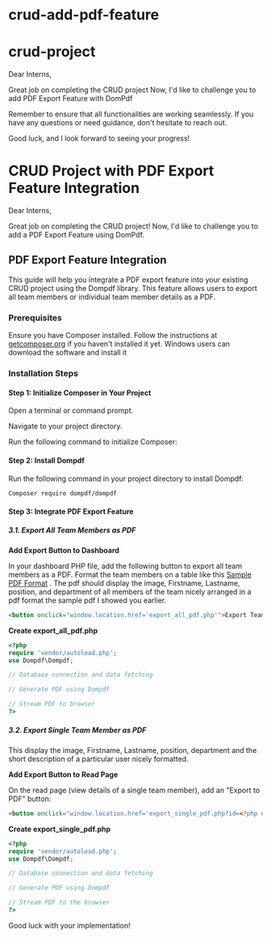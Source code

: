 # crud-add-pdf-feature
# crud-project
Dear Interns,

Great job on completing the CRUD project Now, I'd like to challenge you to add PDF Export Feature with DomPdf

Remember to ensure that all functionalities are working seamlessly. If you have any questions or need guidance, don't hesitate to reach out.

Good luck, and I look forward to seeing your progress!


# CRUD Project with PDF Export Feature Integration

Dear Interns,

Great job on completing the CRUD project! Now, I'd like to challenge you to add a PDF Export Feature using DomPdf.

## PDF Export Feature Integration

This guide will help you integrate a PDF export feature into your existing CRUD project using the Dompdf library. This feature allows users to export all team members or individual team member details as a PDF.

### Prerequisites

Ensure you have Composer installed. Follow the instructions at [getcomposer.org](https://getcomposer.org) if you haven't installed it yet. Windows users can download the software and install it 

### Installation Steps

#### Step 1: Initialize Composer in Your Project

Open a terminal or command prompt.

Navigate to your project directory.

Run the following command to initialize Composer:


#### Step 2: Install Dompdf

Run the following command in your project directory to install Dompdf:
```bash
Composer require dompdf/dompdf
```
#### Step 3: Integrate PDF Export Feature

##### 3.1. Export All Team Members as PDF

**Add Export Button to Dashboard**

In your dashboard PHP file, add the following button to export all team members as a PDF. Format the team members on a table like this [Sample PDF Format](./mathew%20opoku%20voters_list.pdf) . The pdf should display the image, Firstname, Lastname, position, and department of all members of the team nicely arranged in a pdf format the sample pdf I showed you earlier.

```html
<button onclick="window.location.href='export_all_pdf.php'">Export Team Members as PDF</button>
```

**Create export_all_pdf.php**
```php
<?php
require 'vendor/autoload.php';
use Dompdf\Dompdf;

// Database connection and data fetching

// Generate PDF using Dompdf

// Stream PDF to browser
?>
```
##### 3.2. Export Single Team Member as PDF
This display the image, Firstname, Lastname, position, department and the short description of a particular user nicely formatted.

**Add Export Button to Read Page**

On the read page (view details of a single team member), add an "Export to PDF" button:
```html
<button onclick="window.location.href='export_single_pdf.php?id=<?php echo $team_member_id; ?>'">Export to PDF</button>
```
**Create export_single_pdf.php**

```php
<?php
require 'vendor/autoload.php';
use Dompdf\Dompdf;

// Database connection and data fetching

// Generate PDF using Dompdf

// Stream PDF to the browser
?>
```
Good luck with your implementation!
